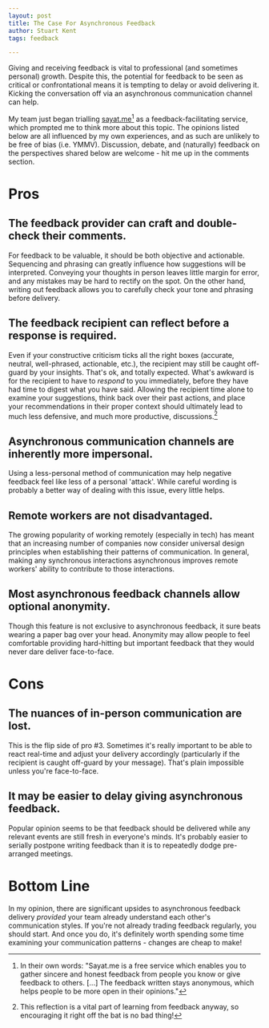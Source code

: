 ```yaml
---
layout: post
title: The Case For Asynchronous Feedback
author: Stuart Kent
tags: feedback

---
```


Giving and receiving feedback is vital to professional (and sometimes personal) growth. Despite this, the potential for feedback to be seen as critical or confrontational means it is tempting to delay or avoid delivering it. Kicking the conversation off via an asynchronous communication channel can help.

<!--more-->

My team just began trialling [sayat.me](http://sayat.me/)[^1] as a feedback-facilitating service, which prompted me to think more about this topic. The opinions listed below are all influenced by my own experiences, and as such are unlikely to be free of bias (i.e. YMMV). Discussion, debate, and (naturally) feedback on the perspectives shared below are welcome - hit me up in the comments section.

# Pros

## The feedback provider can craft and double-check their comments.

For feedback to be valuable, it should be both objective and actionable. Sequencing and phrasing can greatly influence how suggestions will be interpreted. Conveying your thoughts in person leaves little margin for error, and any mistakes may be hard to rectify on the spot. On the other hand, writing out feedback allows you to carefully check your tone and phrasing before delivery.

## The feedback recipient can reflect before a response is required.

Even if your constructive criticism ticks all the right boxes (accurate, neutral, well-phrased, actionable, etc.), the recipient may still be caught off-guard by your insights. That's ok, and totally expected. What's awkward is for the recipient to have to _respond_ to you immediately, before they have had time to digest what you have said. Allowing the recipient time alone to examine your suggestions, think back over their past actions, and place your recommendations in their proper context should ultimately lead to much less defensive, and much more productive, discussions.[^2]

## Asynchronous communication channels are inherently more impersonal.

Using a less-personal method of communication may help negative feedback feel like less of a personal 'attack'. While careful wording is probably a better way of dealing with this issue, every little helps.

## Remote workers are not disadvantaged.

The growing popularity of working remotely (especially in tech) has meant that an increasing number of companies now consider universal design principles when establishing their patterns of communication. In general, making any synchronous interactions asynchronous improves remote workers' ability to contribute to those interactions.

## Most asynchronous feedback channels allow optional anonymity.

Though this feature is not exclusive to asynchronous feedback, it sure beats wearing a paper bag over your head. Anonymity may allow people to feel comfortable providing hard-hitting but important feedback that they would never dare deliver face-to-face.

# Cons

## The nuances of in-person communication are lost.

This is the flip side of pro #3. Sometimes it's really important to be able to react real-time and adjust your delivery accordingly (particularly if the recipient is caught off-guard by your message). That's plain impossible unless you're face-to-face.

## It may be easier to delay giving asynchronous feedback.
Popular opinion seems to be that feedback should be delivered while any relevant events are still fresh in everyone's minds. It's probably easier to serially postpone writing feedback than it is to repeatedly dodge pre-arranged meetings.

# Bottom Line

In my opinion, there are significant upsides to asynchronous feedback delivery _provided_ your team already understand each other's communication styles. If you're not already trading feedback regularly, you should start. And once you do, it's definitely worth spending some time examining your communication patterns - changes are cheap to make!

[^1]: In their own words: "Sayat.me is a free service which enables you to gather sincere and honest feedback from people you know or give feedback to others. [...] The feedback written stays anonymous, which helps people to be more open in their opinions."
[^2]: This reflection is a vital part of learning from feedback anyway, so encouraging it right off the bat is no bad thing!